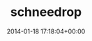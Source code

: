 ---
title:		"schneedrop"
mediatype:		"upload"
description:		"TBC"
date:		"2014-01-18 17:18:04+00:00"
album:		"nature"
filename:		"schneedrop.md"
series:		""
cl_public_id:		"nature/schneedrop"
cl_version:		1497005109
format:		"tiff"
bytes:		4618248
width:		2560
height:		1440
exposure_mode:		"Auto"
program:		"Program AE"
aperture:		"3.2"
focal_length:		"200.0 mm"
iso:		"400"
shutter_speed:		"1/40"
metering:		"Multi-segment"
flash:		"Off, Did not fire"
white_balance:		"Custom"
colour_temp:		"5650"
has_crop:		"false"
orientation:		"Horizontal (normal)"
camera_model:		"NIKON D800"
lens_info:		"70-200mm f/2.8"
artist:		"No artist info"
x_resolution:		"300"
y_resolution:		"300"
---